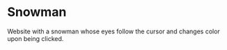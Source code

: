 # Snowman
Website with a snowman whose eyes follow the cursor and changes color upon being clicked.
